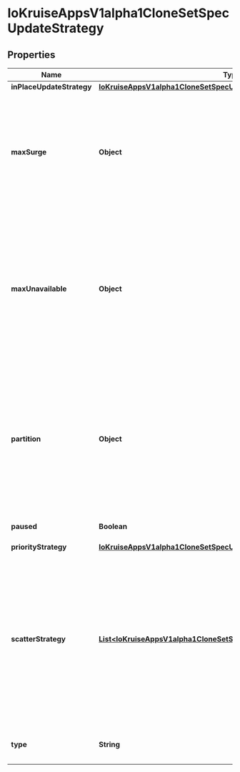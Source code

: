 
# IoKruiseAppsV1alpha1CloneSetSpecUpdateStrategy

## Properties
Name | Type | Description | Notes
------------ | ------------- | ------------- | -------------
**inPlaceUpdateStrategy** | [**IoKruiseAppsV1alpha1CloneSetSpecUpdateStrategyInPlaceUpdateStrategy**](IoKruiseAppsV1alpha1CloneSetSpecUpdateStrategyInPlaceUpdateStrategy.md) |  |  [optional]
**maxSurge** | **Object** | The maximum number of pods that can be scheduled above the desired replicas during update or specified delete. Value can be an absolute number (ex: 5) or a percentage of desired pods (ex: 10%). Absolute number is calculated from percentage by rounding up. Defaults to 0. |  [optional]
**maxUnavailable** | **Object** | The maximum number of pods that can be unavailable during update or scale. Value can be an absolute number (ex: 5) or a percentage of desired pods (ex: 10%). Absolute number is calculated from percentage by rounding up by default. When maxSurge &gt; 0, absolute number is calculated from percentage by rounding down. Defaults to 20%. |  [optional]
**partition** | **Object** | Partition is the desired number of pods in old revisions. Value can be an absolute number (ex: 5) or a percentage of desired pods (ex: 10%). Absolute number is calculated from percentage by rounding up by default. It means when partition is set during pods updating, (replicas - partition value) number of pods will be updated. Default value is 0. |  [optional]
**paused** | **Boolean** | Paused indicates that the CloneSet is paused. Default value is false |  [optional]
**priorityStrategy** | [**IoKruiseAppsV1alpha1CloneSetSpecUpdateStrategyPriorityStrategy**](IoKruiseAppsV1alpha1CloneSetSpecUpdateStrategyPriorityStrategy.md) |  |  [optional]
**scatterStrategy** | [**List&lt;IoKruiseAppsV1alpha1CloneSetSpecUpdateStrategyScatterStrategy&gt;**](IoKruiseAppsV1alpha1CloneSetSpecUpdateStrategyScatterStrategy.md) | ScatterStrategy defines the scatter rules to make pods been scattered when update. This will avoid pods with the same key-value to be updated in one batch. - Note that pods will be scattered after priority sort. So, although priority strategy and scatter strategy can be applied together, we suggest to use either one of them. - If scatterStrategy is used, we suggest to just use one term. Otherwise, the update order can be hard to understand. |  [optional]
**type** | **String** | Type indicates the type of the CloneSetUpdateStrategy. Default is ReCreate. |  [optional]



